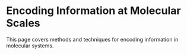 # Encoding Information at Molecular Scales

This page covers methods and techniques for encoding information in molecular systems.
